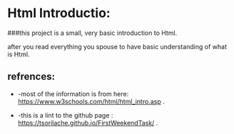 # Html Introductio:

###this project is a small, very basic introduction to Html.

after you read everything you spouse to have basic understanding of what is Html.



## refrences:

-  -most of the information is from here: https://www.w3schools.com/html/html_intro.asp .


-  -this is a lint to the github page : https://tsorilache.github.io/FirstWeekendTask/ .
